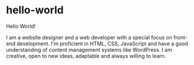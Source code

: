 # hello-world

Hello World!

I am a website designer and a web developer with a special focus on front-end development. I'm proficient in HTML, CSS, JavaScript and have a good understanding of content management systems like WordPress. I am creative, open to new ideas, adaptable and always willing to learn.
